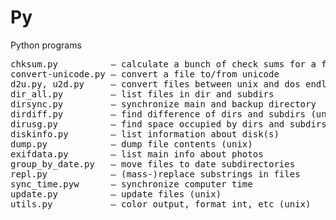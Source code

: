 # Py
Python programs

<pre>
chksum.py          — calculate a bunch of check sums for a file</dd>  
convert-unicode.py — convert a file to/from unicode  
d2u.py, u2d.py     — convert files between unix and dos endline agreement  
dir_all.py         — list files in dir and subdirs  
dirsync.py         — synchronize main and backup directory  
dirdiff.py         — find difference of dirs and subdirs (unix)  
dirusg.py          — find space occupied by dirs and subdirs (unix)  
diskinfo.py        — list information about disk(s)  
dump.py            — dump file contents (unix)  
exifdata.py        — list main info about photos  
group_by_date.py   — move files to date subdirectories  
repl.py            — (mass-)replace substrings in files  
sync_time.pyw      — synchronize computer time  
update.py          — update files (unix)  
utils.py           — color output, format_int, etc (unix)  
</pre>

